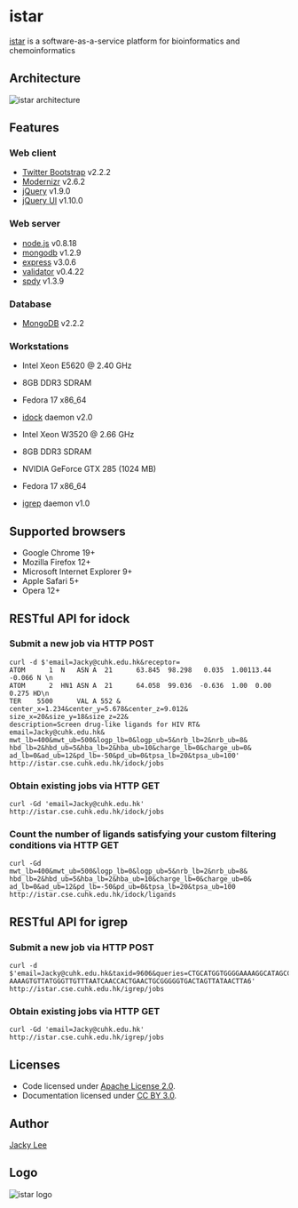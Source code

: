 istar
=====

[istar] is a software-as-a-service platform for bioinformatics and chemoinformatics


Architecture
------------

![istar architecture](https://github.com/HongjianLi/istar/raw/master/public/architecture.png)


Features
--------

### Web client

* [Twitter Bootstrap] v2.2.2
* [Modernizr] v2.6.2
* [jQuery] v1.9.0
* [jQuery UI] v1.10.0

### Web server

* [node.js] v0.8.18
* [mongodb] v1.2.9
* [express] v3.0.6
* [validator] v0.4.22
* [spdy] v1.3.9

### Database

* [MongoDB] v2.2.2

### Workstations

* Intel Xeon E5620 @ 2.40 GHz
* 8GB DDR3 SDRAM
* Fedora 17 x86_64
* [idock] daemon v2.0

* Intel Xeon W3520 @ 2.66 GHz
* 8GB DDR3 SDRAM
* NVIDIA GeForce GTX 285 (1024 MB)
* Fedora 17 x86_64
* [igrep] daemon v1.0


Supported browsers
------------------

* Google Chrome 19+
* Mozilla Firefox 12+
* Microsoft Internet Explorer 9+
* Apple Safari 5+
* Opera 12+


RESTful API for idock
---------------------

### Submit a new job via HTTP POST

    curl -d $'email=Jacky@cuhk.edu.hk&receptor=
    ATOM      1  N   ASN A  21      63.845  98.298   0.035  1.00113.44    -0.066 N \n
    ATOM      2  HN1 ASN A  21      64.058  99.036  -0.636  1.00  0.00     0.275 HD\n
    TER    5500      VAL A 552 &
    center_x=1.234&center_y=5.678&center_z=9.012&
    size_x=20&size_y=18&size_z=22&
    description=Screen drug-like ligands for HIV RT&
    email=Jacky@cuhk.edu.hk&
    mwt_lb=400&mwt_ub=500&logp_lb=0&logp_ub=5&nrb_lb=2&nrb_ub=8&
    hbd_lb=2&hbd_ub=5&hba_lb=2&hba_ub=10&charge_lb=0&charge_ub=0&
    ad_lb=0&ad_ub=12&pd_lb=-50&pd_ub=0&tpsa_lb=20&tpsa_ub=100'
    http://istar.cse.cuhk.edu.hk/idock/jobs

### Obtain existing jobs via HTTP GET

    curl -Gd 'email=Jacky@cuhk.edu.hk' http://istar.cse.cuhk.edu.hk/idock/jobs

### Count the number of ligands satisfying your custom filtering conditions via HTTP GET

    curl -Gd
    mwt_lb=400&mwt_ub=500&logp_lb=0&logp_ub=5&nrb_lb=2&nrb_ub=8&
    hbd_lb=2&hbd_ub=5&hba_lb=2&hba_ub=10&charge_lb=0&charge_ub=0&
    ad_lb=0&ad_ub=12&pd_lb=-50&pd_ub=0&tpsa_lb=20&tpsa_ub=100
    http://istar.cse.cuhk.edu.hk/idock/ligands


RESTful API for igrep
---------------------

### Submit a new job via HTTP POST

    curl -d $'email=Jacky@cuhk.edu.hk&taxid=9606&queries=CTGCATGGTGGGGAAAAGGCATAGCCTGGG3
    AAAAGTGTTATGGGTTGTTTAATCAACCACTGAACTGCGGGGGTGACTAGTTATAACTTA6'
    http://istar.cse.cuhk.edu.hk/igrep/jobs

### Obtain existing jobs via HTTP GET

    curl -Gd 'email=Jacky@cuhk.edu.hk' http://istar.cse.cuhk.edu.hk/igrep/jobs


Licenses
--------

* Code licensed under [Apache License 2.0].
* Documentation licensed under [CC BY 3.0].


Author
--------------

[Jacky Lee]


Logo
----

![istar logo](https://github.com/HongjianLi/istar/raw/master/logo.png)



[istar]: http://istar.cse.cuhk.edu.hk
[idock]: http://istar.cse.cuhk.edu.hk/idock
[igrep]: http://istar.cse.cuhk.edu.hk/igrep
[iview]: http://istar.cse.cuhk.edu.hk/iview
[Twitter Bootstrap]: https://github.com/twitter/bootstrap
[HTML5 Boilerplate]: https://github.com/h5bp/html5-boilerplate
[Modernizr]: https://github.com/Modernizr/Modernizr
[jQuery]: https://github.com/jquery/jquery
[jQuery UI]: https://github.com/jquery/jquery-ui
[node.js]: https://github.com/joyent/node
[mongodb]: https://github.com/mongodb/node-mongodb-native
[express]: https://github.com/visionmedia/express
[validator]: https://github.com/chriso/node-validator
[spdy]: https://github.com/indutny/node-spdy
[MongoDB]: https://github.com/mongodb/mongo
[Apache License 2.0]: http://www.apache.org/licenses/LICENSE-2.0
[CC BY 3.0]: http://creativecommons.org/licenses/by/3.0
[Jacky Lee]: http://www.cse.cuhk.edu.hk/~hjli
